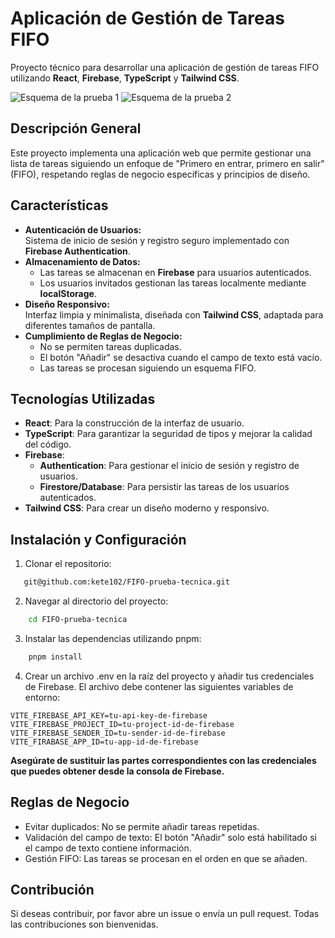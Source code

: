 # Aplicación de Gestión de Tareas FIFO

Proyecto técnico para desarrollar una aplicación de gestión de tareas FIFO utilizando **React**, **Firebase**, **TypeScript** y **Tailwind CSS**.

![Esquema de la prueba 1](https://media.discordapp.net/attachments/1075542478519808000/1321869986330841160/firefox_24_December_12_LBgtgSw_.png?ex=676ecedb&is=676d7d5b&hm=7a76759ea27ce2d42e4f7420352fb516d0ff7e6af5511bfcdff859a03359bc31&=&format=webp&quality=lossless&width=1157&height=671)
![Esquema de la prueba 2](https://media.discordapp.net/attachments/1075542478519808000/1321869986712518686/firefox_24_December_12_4kVrMiw_.png?ex=676ecedb&is=676d7d5b&hm=35ec18c898e5dbc2fa570ba6f717faa942eeac435d4da444dcfd6ee5b49d86bc&=&format=webp&quality=lossless&width=1190&height=671)

## Descripción General

Este proyecto implementa una aplicación web que permite gestionar una lista de tareas siguiendo un enfoque de "Primero en entrar, primero en salir" (FIFO), respetando reglas de negocio específicas y principios de diseño.

## Características

- **Autenticación de Usuarios:**  
  Sistema de inicio de sesión y registro seguro implementado con **Firebase Authentication**.
- **Almacenamiento de Datos:**
  - Las tareas se almacenan en **Firebase** para usuarios autenticados.
  - Los usuarios invitados gestionan las tareas localmente mediante **localStorage**.
- **Diseño Responsivo:**  
  Interfaz limpia y minimalista, diseñada con **Tailwind CSS**, adaptada para diferentes tamaños de pantalla.
- **Cumplimiento de Reglas de Negocio:**
  - No se permiten tareas duplicadas.
  - El botón "Añadir" se desactiva cuando el campo de texto está vacío.
  - Las tareas se procesan siguiendo un esquema FIFO.

## Tecnologías Utilizadas

- **React**: Para la construcción de la interfaz de usuario.
- **TypeScript**: Para garantizar la seguridad de tipos y mejorar la calidad del código.
- **Firebase**:
  - **Authentication**: Para gestionar el inicio de sesión y registro de usuarios.
  - **Firestore/Database**: Para persistir las tareas de los usuarios autenticados.
- **Tailwind CSS**: Para crear un diseño moderno y responsivo.

## Instalación y Configuración

1. Clonar el repositorio:

```bash
   git@github.com:kete102/FIFO-prueba-tecnica.git
```

2. Navegar al directorio del proyecto:
```bash
    cd FIFO-prueba-tecnica
```

3. Instalar las dependencias utilizando pnpm:
```bash
    pnpm install
```

4. Crear un archivo .env en la raíz del proyecto y añadir tus credenciales de Firebase. El archivo debe contener las siguientes variables de entorno:
```dontenv
VITE_FIREBASE_API_KEY=tu-api-key-de-firebase
VITE_FIREBASE_PROJECT_ID=tu-project-id-de-firebase
VITE_FIREBASE_SENDER_ID=tu-sender-id-de-firebase
VITE_FIRABASE_APP_ID=tu-app-id-de-firebase
```
**Asegúrate de sustituir las partes correspondientes con las credenciales que puedes obtener desde la consola de Firebase.**

## Reglas de Negocio
- Evitar duplicados: No se permite añadir tareas repetidas.
- Validación del campo de texto: El botón "Añadir" solo está habilitado si el campo de texto contiene información.
- Gestión FIFO: Las tareas se procesan en el orden en que se añaden.

## Contribución
Si deseas contribuir, por favor abre un issue o envía un pull request. Todas las contribuciones son bienvenidas.
